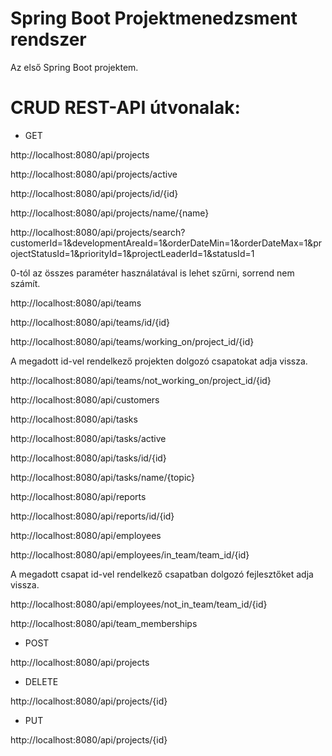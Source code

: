 # Spring Boot Projektmenedzsment rendszer
Az első Spring Boot projektem.

# CRUD REST-API útvonalak:

- GET

http://localhost:8080/api/projects

http://localhost:8080/api/projects/active

http://localhost:8080/api/projects/id/{id}

http://localhost:8080/api/projects/name/{name}

http://localhost:8080/api/projects/search?customerId=1&developmentAreaId=1&orderDateMin=1&orderDateMax=1&projectStatusId=1&priorityId=1&projectLeaderId=1&statusId=1

0-tól az összes paraméter használatával is lehet szűrni, sorrend nem számít.

http://localhost:8080/api/teams

http://localhost:8080/api/teams/id/{id}

http://localhost:8080/api/teams/working_on/project_id/{id}

A megadott id-vel rendelkező projekten dolgozó csapatokat adja vissza.

http://localhost:8080/api/teams/not_working_on/project_id/{id}

http://localhost:8080/api/customers

http://localhost:8080/api/tasks

http://localhost:8080/api/tasks/active

http://localhost:8080/api/tasks/id/{id}

http://localhost:8080/api/tasks/name/{topic}

http://localhost:8080/api/reports

http://localhost:8080/api/reports/id/{id}

http://localhost:8080/api/employees

http://localhost:8080/api/employees/in_team/team_id/{id}

A megadott csapat id-vel rendelkező csapatban dolgozó fejlesztőket adja vissza.

http://localhost:8080/api/employees/not_in_team/team_id/{id}

http://localhost:8080/api/team_memberships

- POST

http://localhost:8080/api/projects

- DELETE

http://localhost:8080/api/projects/{id}

- PUT

http://localhost:8080/api/projects/{id}